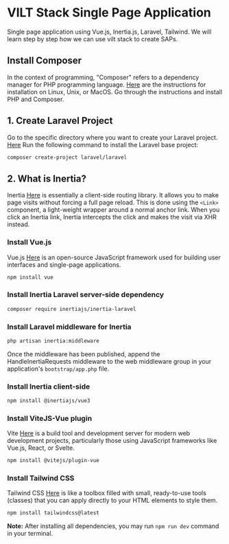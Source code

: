 # VILT Stack Single Page Application

Single page application using Vue.js, Inertia.js, Laravel, Tailwind. 
We will learn step by step how we can use vilt stack to create SAPs.

## Install Composer

In the context of programming, "Composer" refers to a dependency manager for PHP programming language. [Here](https://getcomposer.org/doc/00-intro.md#installation-linux-unix-macos) are the instructions for installation on Linux, Unix, or MacOS. Go through the instructions and install PHP and Composer.

## 1. Create Laravel Project

Go to the specific directory where you want to create your Laravel project. [Here](https://laravel.com/docs/11.x#creating-a-laravel-project) Run the following command to install the Laravel base project:

```bash
composer create-project laravel/laravel 
```

## 2. What is Inertia?

Inertia [Here](https://inertiajs.com/) is essentially a client-side routing library. It allows you to make page visits without forcing a full page reload. This is done using the `<Link>` component, a light-weight wrapper around a normal anchor link. When you click an Inertia link, Inertia intercepts the click and makes the visit via XHR instead.

### Install Vue.js

Vue.js [Here](https://vuejs.org/) is an open-source JavaScript framework used for building user interfaces and single-page applications.

```bash
npm install vue
```

### Install Inertia Laravel server-side dependency

```bash
composer require inertiajs/inertia-laravel
```

### Install Laravel middleware for Inertia

```bash
php artisan inertia:middleware
```

Once the middleware has been published, append the HandleInertiaRequests middleware to the web middleware group in your application's `bootstrap/app.php` file.

### Install Inertia client-side

```bash
npm install @inertiajs/vue3
```

### Install ViteJS-Vue plugin

Vite  [Here](https://vitejs.dev/)  is a build tool and development server for modern web development projects, particularly those using JavaScript frameworks like Vue.js, React, or Svelte.

```bash
npm install @vitejs/plugin-vue
```

### Install Tailwind CSS

Tailwind CSS [Here](https://tailwindui.com/documentation) is like a toolbox filled with small, ready-to-use tools (classes) that you can apply directly to your HTML elements to style them.

```bash
npm install tailwindcss@latest
```

**Note:** After installing all dependencies, you may run `npm run dev` command in your terminal.
